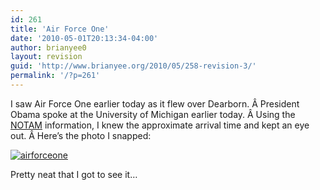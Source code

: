 ```yaml
---
id: 261
title: 'Air Force One'
date: '2010-05-01T20:13:34-04:00'
author: brianyee0
layout: revision
guid: 'http://www.brianyee.org/2010/05/258-revision-3/'
permalink: '/?p=261'
---
```


I saw Air Force One earlier today as it flew over Dearborn. Â President Obama spoke at the University of Michigan earlier today. Â Using the [NOTAM](http://en.wikipedia.org/wiki/NOTAM) information, I knew the approximate arrival time and kept an eye out. Â Here’s the photo I snapped:

[![](https://i0.wp.com/www.brianyee.org/wp-content/uploads/2010/05/airforceone.jpg?resize=400%2C234 "airforceone")](https://i0.wp.com/www.brianyee.org/wp-content/uploads/2010/05/airforceone.jpg)

Pretty neat that I got to see it…
